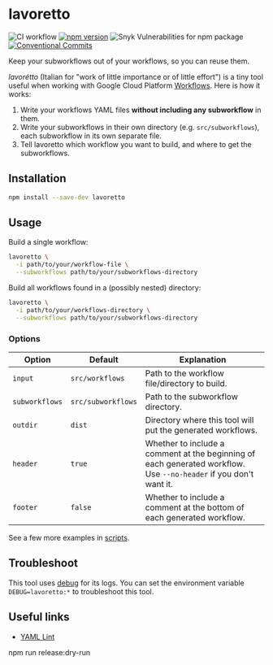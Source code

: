 # lavoretto

![CI workflow](https://github.com/jackdbd/lavoretto/actions/workflows/ci.yaml/badge.svg)
[![npm version](https://badge.fury.io/js/lavoretto.svg)](https://badge.fury.io/js/lavoretto)
![Snyk Vulnerabilities for npm package](https://img.shields.io/snyk/vulnerabilities/npm/lavoretto)
[![Conventional Commits](https://img.shields.io/badge/Conventional%20Commits-1.0.0-%23FE5196?logo=conventionalcommits&logoColor=white)](https://conventionalcommits.org)

Keep your subworkflows out of your workflows, so you can reuse them.

*lavorétto* (Italian for "work of little importance or of little effort") is a tiny tool useful when working with Google Cloud Platform [Workflows](https://cloud.google.com/workflows). Here is how it works:

1. Write your workflows YAML files **without including any subworkflow** in them.
2. Write your subworkflows in their own directory (e.g. `src/subworkflows`), each subworkflow in its own separate file.
3. Tell lavoretto which workflow you want to build, and where to get the subworkflows.

## Installation

```sh
npm install --save-dev lavoretto
```

## Usage

Build a single workflow:

```sh
lavoretto \
  -i path/to/your/workflow-file \
  --subworkflows path/to/your/subworkflows-directory
```

Build all workflows found in a (possibly nested) directory:

```sh
lavoretto \
  -i path/to/your/workflows-directory \
  --subworkflows path/to/your/subworkflows-directory
```

### Options

| Option | Default | Explanation |
| --- | --- | --- |
| `input` | `src/workflows` | Path to the workflow file/directory to build. |
| `subworkflows` | `src/subworkflows` | Path to the subworkflow directory. |
| `outdir` | `dist` | Directory where this tool will put the generated workflows. |
| `header` | `true` | Whether to include a comment at the beginning of each generated workflow. Use `--no-header` if you don't want it. |
| `footer` | `false` | Whether to include a comment at the bottom of each generated workflow. |

See a few more examples in [scripts](./scripts/README.md).

## Troubleshoot

This tool uses [debug](https://github.com/debug-js/debug) for its logs. You can set the environment variable `DEBUG=lavoretto:*` to troubleshoot this tool.


## Useful links

- [YAML Lint](https://www.yamllint.com/)

npm run release:dry-run